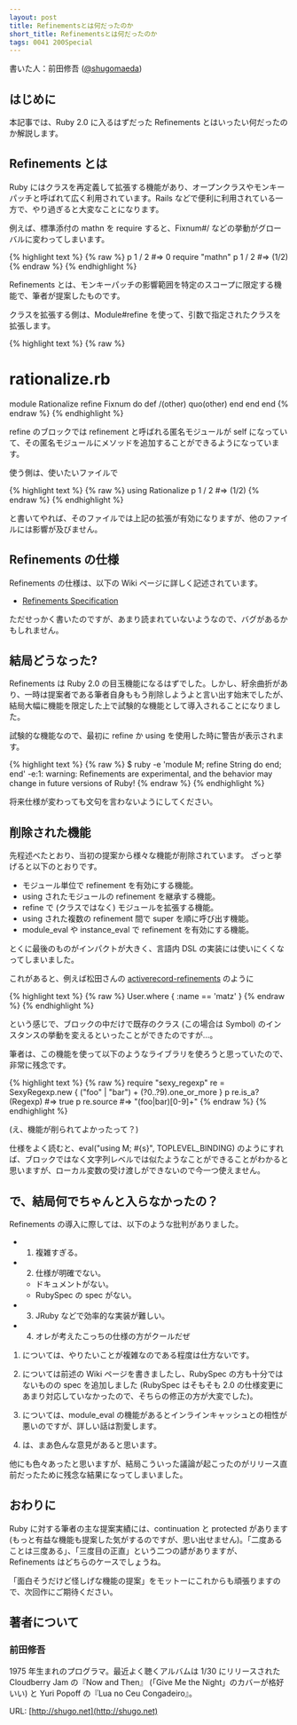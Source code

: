 ```yaml
---
layout: post
title: Refinementsとは何だったのか
short_title: Refinementsとは何だったのか
tags: 0041 200Special
---
```



書いた人：前田修吾 ([@shugomaeda](https://twitter.com/shugomaeda))

## はじめに

本記事では、Ruby 2.0 に入るはずだった Refinements とはいったい何だったのか解説します。

## Refinements とは

Ruby にはクラスを再定義して拡張する機能があり、オープンクラスやモンキーパッチと呼ばれて広く利用されています。Rails などで便利に利用されている一方で、やり過ぎると大変なことになります。

例えば、標準添付の mathn を require すると、Fixnum#/ などの挙動がグローバルに変わってしまいます。

{% highlight text %}
{% raw %}
p 1 / 2 #=> 0
require "mathn"
p 1 / 2 #=> (1/2)
{% endraw %}
{% endhighlight %}


Refinements とは、モンキーパッチの影響範囲を特定のスコープに限定する機能で、筆者が提案したものです。

クラスを拡張する側は、Module#refine を使って、引数で指定されたクラスを拡張します。

{% highlight text %}
{% raw %}
# rationalize.rb
module Rationalize
  refine Fixnum do
    def /(other)
      quo(other)
    end
  end
end
{% endraw %}
{% endhighlight %}


refine のブロックでは refinement と呼ばれる匿名モジュールが self になっていて、その匿名モジュールにメソッドを追加することができるようになっています。

使う側は、使いたいファイルで

{% highlight text %}
{% raw %}
using Rationalize
p 1 / 2 #=> (1/2)
{% endraw %}
{% endhighlight %}


と書いてやれば、そのファイルでは上記の拡張が有効になりますが、他のファイルには影響が及びません。

## Refinements の仕様

Refinements の仕様は、以下の Wiki ページに詳しく記述されています。

* [Refinements Specification](https://bugs.ruby-lang.org/projects/ruby-trunk/wiki/RefinementsSpec)


ただせっかく書いたのですが、あまり読まれていないようなので、バグがあるかもしれません。

## 結局どうなった?

Refinements は Ruby 2.0 の目玉機能になるはずでした。しかし、紆余曲折があり、一時は提案者である筆者自身ももう削除しようよと言い出す始末でしたが、結局大幅に機能を限定した上で試験的な機能として導入されることになりました。

試験的な機能なので、最初に refine か using を使用した時に警告が表示されます。

{% highlight text %}
{% raw %}
$ ruby -e 'module M; refine String do end; end'
-e:1: warning: Refinements are experimental, and the behavior may change in future versions of Ruby!
{% endraw %}
{% endhighlight %}


将来仕様が変わっても文句を言わないようにしてください。

## 削除された機能

先程述べたとおり、当初の提案から様々な機能が削除されています。
ざっと挙げると以下のとおりです。

* モジュール単位で refinement を有効にする機能。
* using されたモジュールの refinement を継承する機能。
* refine で (クラスではなく) モジュールを拡張する機能。
* using された複数の refinement 間で super を順に呼び出す機能。
* module_eval や instance_eval で refinement を有効にする機能。


とくに最後のものがインパクトが大きく、言語内 DSL の実装には使いにくくなってしまいました。

これがあると、例えば松田さんの [activerecord-refinements](https://github.com/amatsuda/activerecord-refinements) のように

{% highlight text %}
{% raw %}
User.where { :name == 'matz' }
{% endraw %}
{% endhighlight %}


という感じで、ブロックの中だけで既存のクラス (この場合は Symbol) のインスタンスの挙動を変えるといったことができたのですが…。

筆者は、この機能を使って以下のようなライブラリを使ろうと思っていたので、非常に残念です。

{% highlight text %}
{% raw %}
require "sexy_regexp"
re = SexyRegexp.new { ("foo" | "bar") + (?0..?9).one_or_more }
p re.is_a?(Regexp) #=> true
p re.source #=> "(foo|bar)[0-9]+"
{% endraw %}
{% endhighlight %}


(え、機能が削られてよかったって？)

仕様をよく読むと、eval("using M; #{s}", TOPLEVEL_BINDING) のようにすれば、ブロックではなく文字列レベルでは似たようなことができることがわかると思いますが、ローカル変数の受け渡しができないので今一つ使えません。

## で、結局何でちゃんと入らなかったの？

Refinements の導入に際しては、以下のような批判がありました。

* 1. 複雑すぎる。
* 2. 仕様が明確でない。
  * ドキュメントがない。
  * RubySpec の spec がない。
* 3.  JRuby などで効率的な実装が難しい。
* 4. オレが考えたこっちの仕様の方がクールだぜ


1. については、やりたいことが複雑なのである程度は仕方ないです。

2. については前述の Wiki ページを書きましたし、RubySpec の方も十分ではないものの spec を追加しました (RubySpec はそもそも 2.0 の仕様変更にあまり対応していなかったので、そちらの修正の方が大変でした)。

3. については、module_eval の機能があるとインラインキャッシュとの相性が悪いのですが、詳しい話は割愛します。

4. は、まあ色んな意見があると思います。

他にも色々あったと思いますが、結局こういった議論が起こったのがリリース直前だったために残念な結果になってしまいました。

## おわりに

Ruby に対する筆者の主な提案実績には、continuation と protected があります (もっと有益な機能も提案した気がするのですが、思い出せません)。「二度あることは三度ある」、「三度目の正直」という二つの諺がありますが、 Refinements はどちらのケースでしょうね。

「面白そうだけど怪しげな機能の提案」をモットーにこれからも頑張りますので、次回作にご期待ください。

## 著者について

### 前田修吾

1975 年生まれのプログラマ。最近よく聴くアルバムは 1/30 にリリースされた Cloudberry Jam の『Now and Then』 (「Give Me the Night」のカバーが格好いい) と Yuri Popoff の『Lua no Ceu Congadeiro』。

URL: [http://shugo.net](http://shugo.net)


